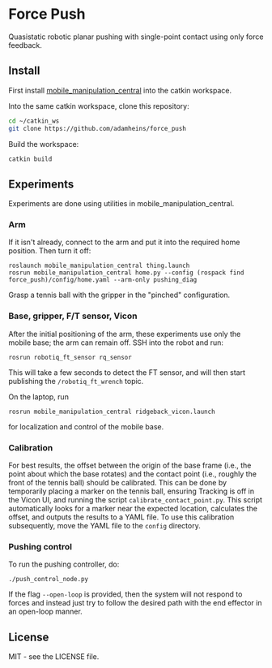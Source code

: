 # Force Push

Quasistatic robotic planar pushing with single-point contact using only force
feedback. 

## Install

First install
[mobile_manipulation_central](https://github.com/utiasDSL/mobile_manipulation_central)
into the catkin workspace.

Into the same catkin workspace, clone this repository:
```bash
cd ~/catkin_ws
git clone https://github.com/adamheins/force_push
```

Build the workspace:
```bash
catkin build
```

## Experiments

Experiments are done using utilities in mobile_manipulation_central.

### Arm

If it isn't already, connect to the arm and put it into the required home
position. Then turn it off:
```
roslaunch mobile_manipulation_central thing.launch
rosrun mobile_manipulation_central home.py --config (rospack find force_push)/config/home.yaml --arm-only pushing_diag
```
Grasp a tennis ball with the gripper in the "pinched" configuration.

### Base, gripper, F/T sensor, Vicon

After the initial positioning of the arm, these experiments use only the mobile
base; the arm can remain off. SSH into the robot and run:
```
rosrun robotiq_ft_sensor rq_sensor
```
This will take a few seconds to detect the FT sensor, and will then start
publishing the `/robotiq_ft_wrench` topic.

On the laptop, run
```
rosrun mobile_manipulation_central ridgeback_vicon.launch
```
for localization and control of the mobile base.

### Calibration

For best results, the offset between the origin of the base frame (i.e., the
point about which the base rotates) and the contact point (i.e., roughly the
front of the tennis ball) should be calibrated. This can be done by temporarily
placing a marker on the tennis ball, ensuring Tracking is off in the Vicon UI,
and running the script `calibrate_contact_point.py`. This script automatically
looks for a marker near the expected location, calculates the offset, and
outputs the results to a YAML file. To use this calibration subsequently, move
the YAML file to the `config` directory.

### Pushing control

To run the pushing controller, do:
```
./push_control_node.py
```
If the flag `--open-loop` is provided, then the system will not respond to
forces and instead just try to follow the desired path with the end effector in
an open-loop manner.

## License

MIT - see the LICENSE file.
